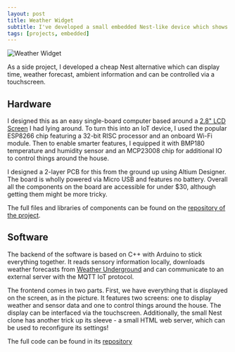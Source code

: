 ```yaml
---
layout: post
title: Weather Widget
subtitle: I've developed a small embedded Nest-like device which shows weather and control smart-home appliances 
tags: [projects, embedded]
---
```


![Weather Widget](https://user-content.gitlab-static.net/dfc053c3347de799b85cd99fa59cf4b4476246d4/687474703a2f2f692e696d6775722e636f6d2f426766715051302e6a7067)

As a side project, I developed a cheap Nest
alternative which
can display time, weather forecast, ambient information and can be
controlled via a touchscreen.

## Hardware

I designed this as an easy single-board computer based around
a [2.8" LCD Screen](https://www.winstar.com.tw/products/tft-lcd/module/ili9341-tft.html)
I had lying around. To turn this into an IoT device, I used the
popular ESP8266 chip featuring a 32-bit RISC processor
and an onboard Wi-Fi module. Then to enable smarter
features, I equipped it with BMP180 temperature and
humidity sensor and an MCP23008 chip for additional IO
to control things around the house.

I designed a 2-layer PCB for this from the ground up using
Altium Designer. The board is wholly powered via Micro USB
and features no battery. Overall all the components on the
board are accessible for under $30, although getting them
might be more tricky.

The full files and libraries of components
can be found on the [repository of the project](https://gitlab.com/imgeorgiev/WeatherWidget).

## Software

The backend of the software is based on C++ with Arduino
to stick everything together. It reads sensory information
locally, downloads weather forecasts from
[Weather Underground](https://www.wunderground.com/)
and can communicate to an external server with
the MQTT IoT protocol.

The frontend comes in two parts. First, we have everything
that is displayed on the screen, as in the picture. It features
two screens: one to display weather and sensor data and one
to control things around the house. The display can be
interfaced via the touchscreen. Additionally, the small
Nest clone has another trick up its sleeve - a small
HTML web server, which can be used to reconfigure its settings!

The full code can be found in its
[repository](https://gitlab.com/imgeorgiev/WeatherWidget)
